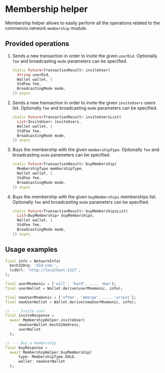 # Membership helper

Membership helper allows to easily perform all the operations related to the commercio.network `membership` module.

## Provided operations

1. Sends a new transaction in order to invite the given `userDid`. Optionally `fee` and broadcasting `mode` parameters can be specified.

    ```dart
    static Future<TransactionResult> inviteUser(
      String userDid,
      Wallet wallet, {
      StdFee fee,
      BroadcastingMode mode,
    }) async
    ```

2. Sends a new transaction in order to invite the given `inviteUsers` users list. Optionally `fee` and broadcasting `mode` parameters can be specified.

    ```dart
    static Future<TransactionResult> inviteUsersList(
      List<InviteUser> inviteUsers,
      Wallet wallet, {
      StdFee fee,
      BroadcastingMode mode,
    }) async
    ```

3. Buys the membership with the given `membershipType`. Optionally `fee` and broadcasting `mode` parameters can be specified.

    ```dart
    static Future<TransactionResult> buyMembership(
      MembershipType membershipType,
      Wallet wallet, {
      StdFee fee,
      BroadcastingMode mode,
    }) async
    ```

4. Buys the membership with the given `buyMemberships` memberships list. Optionally `fee` and broadcasting `mode` parameters can be specified.

    ```dart
    static Future<TransactionResult> buyMembershipsList(
      List<BuyMembership> buyMemberships,
      Wallet wallet, {
      StdFee fee,
      BroadcastingMode mode,
    }) async
    ```

## Usage examples

```dart
final info = NetworkInfo(
  bech32Hrp: 'did:com:',
  lcdUrl: 'http://localhost:1317',
);

final userMnemonic = ['will', 'hard', ..., 'man'];
final userWallet = Wallet.derive(userMnemonic, info);

final newUserMnemonic = ['often', 'emerge', ..., 'arrest'];
final newUserWallet = Wallet.derive(newUserMnemonic, info);

// --- Invite user
final inviteResponse =
  await MembershipHelper.inviteUser(
      newUserWallet.bech32Address,
      userWallet
  );

// --- Buy a membership
final buyResponse =
  await MembershipHelper.buyMembership(
      type: MembershipType.GOLD,
      wallet: newUserWallet
  );
```

